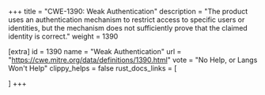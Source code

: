 +++
title = "CWE-1390: Weak Authentication"
description	= "The product uses an authentication mechanism to restrict access to specific users or identities, but the mechanism does not sufficiently prove that the claimed identity is correct."
weight = 1390

[extra]
id = 1390
name = "Weak Authentication"
url = "https://cwe.mitre.org/data/definitions/1390.html"
vote = "No Help, or Langs Won't Help"
clippy_helps = false
rust_docs_links = [
	
]
+++

